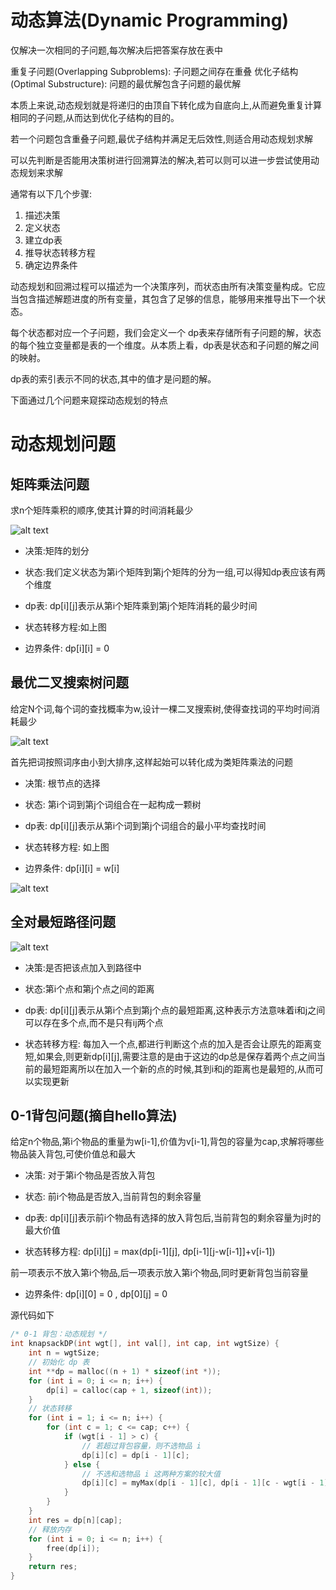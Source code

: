 # 动态算法(Dynamic Programming)

仅解决一次相同的子问题,每次解决后把答案存放在表中

重复子问题(Overlapping Subproblems): 子问题之间存在重叠
优化子结构(Optimal Substructure): 问题的最优解包含子问题的最优解


本质上来说,动态规划就是将递归的由顶自下转化成为自底向上,从而避免重复计算相同的子问题,从而达到优化子结构的目的。


若一个问题包含重叠子问题,最优子结构并满足无后效性,则适合用动态规划求解

可以先判断是否能用决策树进行回溯算法的解决,若可以则可以进一步尝试使用动态规划来求解

通常有以下几个步骤:
1. 描述决策
2. 定义状态
3. 建立dp表
4. 推导状态转移方程
5. 确定边界条件



动态规划和回溯过程可以描述为一个决策序列，而状态由所有决策变量构成。它应当包含描述解题进度的所有变量，其包含了足够的信息，能够用来推导出下一个状态。

每个状态都对应一个子问题，我们会定义一个 dp表来存储所有子问题的解，状态的每个独立变量都是表的一个维度。从本质上看，dp表是状态和子问题的解之间的映射。

dp表的索引表示不同的状态,其中的值才是问题的解。


下面通过几个问题来窥探动态规划的特点


# 动态规划问题

## 矩阵乘法问题

求n个矩阵乘积的顺序,使其计算的时间消耗最少

![alt text](image.png)

- 决策:矩阵的划分

- 状态:我们定义状态为第i个矩阵到第j个矩阵的分为一组,可以得知dp表应该有两个维度

- dp表: dp[i][j]表示从第i个矩阵乘到第j个矩阵消耗的最少时间

- 状态转移方程:如上图 

- 边界条件: dp[i][i] = 0

## 最优二叉搜索树问题

给定N个词,每个词的查找概率为w,设计一棵二叉搜索树,使得查找词的平均时间消耗最少

![alt text](image-1.png)

首先把词按照词序由小到大排序,这样起始可以转化成为类矩阵乘法的问题

- 决策: 根节点的选择

- 状态: 第i个词到第j个词组合在一起构成一颗树

- dp表: dp[i][j]表示从第i个词到第j个词组合的最小平均查找时间

- 状态转移方程: 如上图

- 边界条件: dp[i][i] = w[i]

![alt text](image-2.png)


## 全对最短路径问题

![alt text](image-3.png)

- 决策:是否把该点加入到路径中

- 状态:第i个点和第j个点之间的距离

- dp表: dp[i][j]表示从第i个点到第j个点的最短距离,这种表示方法意味着i和j之间可以存在多个点,而不是只有ij两个点



- 状态转移方程: 每加入一个点,都进行判断这个点的加入是否会让原先的距离变短,如果会,则更新dp[i][j],需要注意的是由于这边的dp总是保存着两个点之间当前的最短距离所以在加入一个新的点的时候,其到i和j的距离也是最短的,从而可以实现更新



## 0-1背包问题(摘自hello算法)

给定n个物品,第i个物品的重量为w[i-1],价值为v[i-1],背包的容量为cap,求解将哪些物品装入背包,可使价值总和最大

- 决策: 对于第i个物品是否放入背包

- 状态: 前i个物品是否放入,当前背包的剩余容量

- dp表: dp[i][j]表示前i个物品有选择的放入背包后,当前背包的剩余容量为j时的最大价值

- 状态转移方程: dp[i][j] = max(dp[i-1][j], dp[i-1][j-w[i-1]]+v[i-1])

前一项表示不放入第i个物品,后一项表示放入第i个物品,同时更新背包当前容量

- 边界条件: dp[i][0] = 0 , dp[0][j] = 0

源代码如下

```c
/* 0-1 背包：动态规划 */
int knapsackDP(int wgt[], int val[], int cap, int wgtSize) {
    int n = wgtSize;
    // 初始化 dp 表
    int **dp = malloc((n + 1) * sizeof(int *));
    for (int i = 0; i <= n; i++) {
        dp[i] = calloc(cap + 1, sizeof(int));
    }
    // 状态转移
    for (int i = 1; i <= n; i++) {
        for (int c = 1; c <= cap; c++) {
            if (wgt[i - 1] > c) {
                // 若超过背包容量，则不选物品 i
                dp[i][c] = dp[i - 1][c];
            } else {
                // 不选和选物品 i 这两种方案的较大值
                dp[i][c] = myMax(dp[i - 1][c], dp[i - 1][c - wgt[i - 1]] + val[i - 1]);
            }
        }
    }
    int res = dp[n][cap];
    // 释放内存
    for (int i = 0; i <= n; i++) {
        free(dp[i]);
    }
    return res;
}

```

